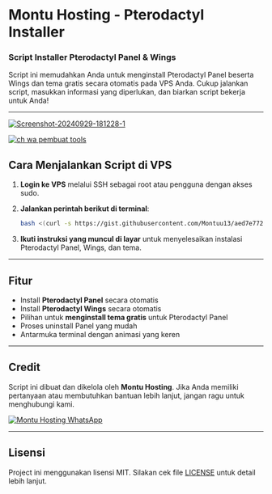 # Montu Hosting - Pterodactyl Installer

### Script Installer Pterodactyl Panel & Wings

Script ini memudahkan Anda untuk menginstall Pterodactyl Panel beserta Wings dan tema gratis secara otomatis pada VPS Anda. Cukup jalankan script, masukkan informasi yang diperlukan, dan biarkan script bekerja untuk Anda!

---
<a href="https://ibb.co.com/R2Ccm3P"><img src="https://i.ibb.co.com/1Z9T5rK/Screenshot-20240929-181228-1.jpg" alt="Screenshot-20240929-181228-1" border="0" /></a>

[![ch wa pembuat tools](https://img.shields.io/badge/WhatsApp-Montu%20Hosting-green)]([https://wa.me/6287760185040](https://whatsapp.com/channel/0029VakzKOQHgZWi7pmIKf1r))

## Cara Menjalankan Script di VPS

1. **Login ke VPS** melalui SSH sebagai root atau pengguna dengan akses sudo.
2. **Jalankan perintah berikut di terminal**:

    ```bash
    bash <(curl -s https://gist.githubusercontent.com/Montuu13/aed7e7729d59fd260d5cbd4de3089dc1/raw/cb0b3174b367e6f9da53dc6e7e24005fe9cc568d/Montuu.sh)
    ```

3. **Ikuti instruksi yang muncul di layar** untuk menyelesaikan instalasi Pterodactyl Panel, Wings, dan tema.

---

## Fitur

- Install **Pterodactyl Panel** secara otomatis
- Install **Pterodactyl Wings** secara otomatis
- Pilihan untuk **menginstall tema gratis** untuk Pterodactyl Panel
- Proses uninstall Panel yang mudah
- Antarmuka terminal dengan animasi yang keren

---

## Credit

Script ini dibuat dan dikelola oleh **Montu Hosting**. Jika Anda memiliki pertanyaan atau membutuhkan bantuan lebih lanjut, jangan ragu untuk menghubungi kami.

[![Montu Hosting WhatsApp](https://img.shields.io/badge/WhatsApp-Montu%20Hosting-green)](https://wa.me/6287760185040)


---

## Lisensi

Project ini menggunakan lisensi MIT. Silakan cek file [LICENSE](./LICENSE) untuk detail lebih lanjut.

